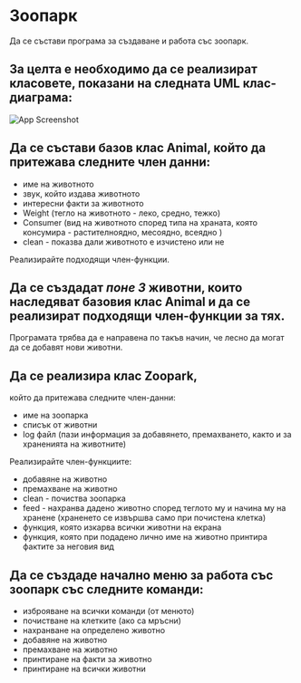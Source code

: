 
# Зоопарк

Да се състави програма за създаване и работа със зоопарк.

За целта е необходимо да се реализират класовете, показани на следната UML клас-
диаграма:
-

![App Screenshot](https://cdn.discordapp.com/attachments/979669866384617485/985558087517749278/UML_class_2.png)


Да се състави базов клас Аnimal, който да притежава следните член данни:
-
- име на животното
- звук, който издава животното
- интересни факти за животното
- Weight (тегло на животното - леко, средно, тежко)
- Consumer (вид на животното според типа на храната, която консумира - растителноядно, месоядно, всеядно )
- clean - показва дали животното е изчистено или не

Реализирайте подходящи член-функции.

Да се създадат _поне 3_ животни, които наследяват базовия клас Animal и да се реализират подходящи член-функции за тях.
-
Програмата трябва да е направена по такъв начин, че лесно да могат да се добавят нови животни.

Да се реализира клас Zoopark,
-
който да притежава следните член-данни:

- име на зоопарка
- списък от животни
- log файл (пази информация за добавянето, премахването, както и за храненията на животните)

Реализирайте член-функциите:
- добавяне на животно
- премахване на животно
- clean - почиства зоопарка
- feed - нахранва дадено животно според теглото му и начина му на хранене (храненето се извършва само при почистена клетка)
- функция, която изкарва всички животни на екрана
- функция, която при подадено лично име на животно принтира фактите за неговия вид

Да се създаде начално меню за работа със зоопарк със следните команди:
-
- изброяване на всички команди (от менюто)
- почистване на клетките (ако са мръсни)
- нахранване на определено животно
- добавяне на животно
- премахване на животно
- принтиране на факти за животно
- принтиране на всички животни
